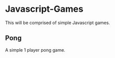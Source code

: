 # Javascript-Games
This will be comprised of simple Javascript games.

## Pong
A simple 1 player pong game. 
